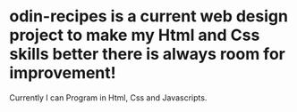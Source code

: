 # odin-recipes is a current web design project to make my Html and Css skills better there is always room for improvement!
Currently I can Program in Html, Css and Javascripts.
